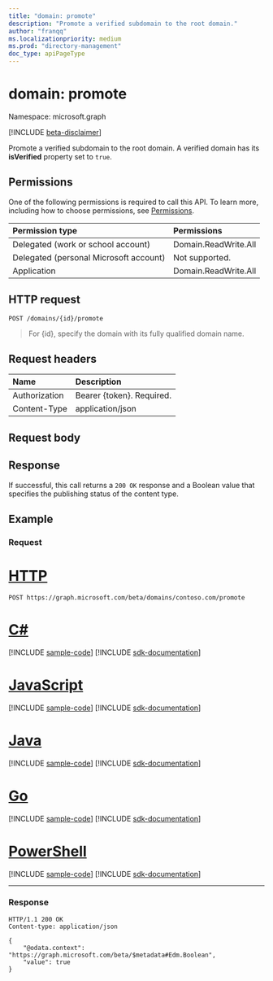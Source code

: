```yaml
---
title: "domain: promote"
description: "Promote a verified subdomain to the root domain."
author: "franqq"
ms.localizationpriority: medium
ms.prod: "directory-management"
doc_type: apiPageType
---
```


# domain: promote

Namespace: microsoft.graph

[!INCLUDE [beta-disclaimer](../../includes/beta-disclaimer.md)]

Promote a verified subdomain to the root domain. A verified domain has its **isVerified** property set to `true`.

## Permissions

One of the following permissions is required to call this API. To learn more, including how to choose permissions, see [Permissions](/graph/permissions-reference).

|Permission type      | Permissions  |
|:--------------------|:-------------|
|Delegated (work or school account) | Domain.ReadWrite.All |
|Delegated (personal Microsoft account) | Not supported. |
|Application | Domain.ReadWrite.All |

## HTTP request

<!-- { "blockType": "ignored" } -->
```http
POST /domains/{id}/promote
```

> For {id}, specify the domain with its fully qualified domain name.

## Request headers

| Name       | Description|
|:---------------|:----------|
| Authorization  | Bearer {token}. Required.|
| Content-Type  | application/json |

## Request body

## Response

If successful, this call returns a `200 OK` response and a Boolean value that specifies the publishing status of the content type.

## Example

### Request


# [HTTP](#tab/http)
<!-- {
  "blockType": "request",
  "name": "domain_promote"
}-->
```http
POST https://graph.microsoft.com/beta/domains/contoso.com/promote
```
# [C#](#tab/csharp)
[!INCLUDE [sample-code](../includes/snippets/csharp/domain-promote-csharp-snippets.md)]
[!INCLUDE [sdk-documentation](../includes/snippets/snippets-sdk-documentation-link.md)]

# [JavaScript](#tab/javascript)
[!INCLUDE [sample-code](../includes/snippets/javascript/domain-promote-javascript-snippets.md)]
[!INCLUDE [sdk-documentation](../includes/snippets/snippets-sdk-documentation-link.md)]

# [Java](#tab/java)
[!INCLUDE [sample-code](../includes/snippets/java/domain-promote-java-snippets.md)]
[!INCLUDE [sdk-documentation](../includes/snippets/snippets-sdk-documentation-link.md)]

# [Go](#tab/go)
[!INCLUDE [sample-code](../includes/snippets/go/domain-promote-go-snippets.md)]
[!INCLUDE [sdk-documentation](../includes/snippets/snippets-sdk-documentation-link.md)]

# [PowerShell](#tab/powershell)
[!INCLUDE [sample-code](../includes/snippets/powershell/domain-promote-powershell-snippets.md)]
[!INCLUDE [sdk-documentation](../includes/snippets/snippets-sdk-documentation-link.md)]

---


### Response

<!-- {
  "blockType": "response",
  "truncated": true,
  "@odata.type": "string"
}
-->

```http
HTTP/1.1 200 OK
Content-type: application/json

{
    "@odata.context": "https://graph.microsoft.com/beta/$metadata#Edm.Boolean",
    "value": true
}
```
